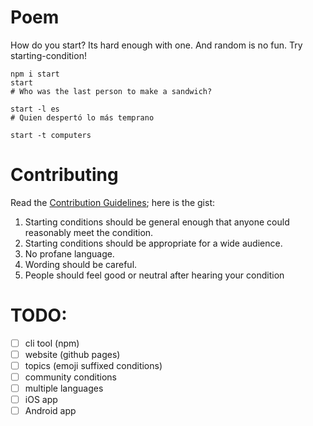 # Poem
How do you start?
Its hard enough with one.
And random is no fun.
Try starting-condition!

```
npm i start
start
# Who was the last person to make a sandwich?

start -l es
# Quien despertó lo más temprano

start -t computers
```

# Contributing
Read the [Contribution Guidelines](#); here is the gist:

1. Starting conditions should be general enough that anyone could reasonably meet the condition.
2. Starting conditions should be appropriate for a wide audience.
3. No profane language.
4. Wording should be careful.
5. People should feel good or neutral after hearing your condition


# TODO:
- [ ] cli tool (npm)
- [ ] website (github pages)
- [ ] topics (emoji suffixed conditions)
- [ ] community conditions
- [ ] multiple languages
- [ ] iOS app
- [ ] Android app
